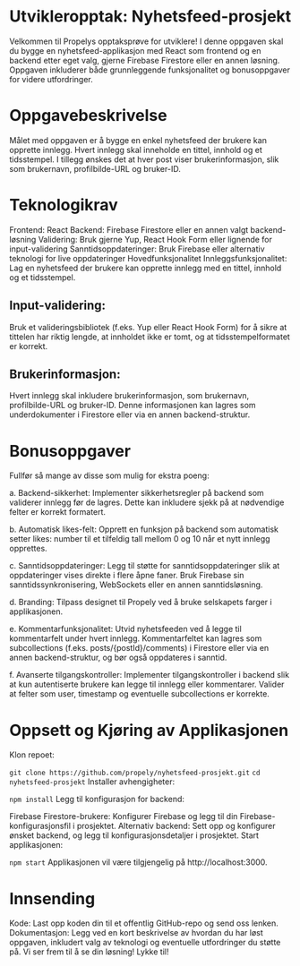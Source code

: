 # Utvikleropptak: Nyhetsfeed-prosjekt
Velkommen til Propelys opptaksprøve for utviklere! I denne oppgaven skal du bygge en nyhetsfeed-applikasjon med React som frontend og en backend etter eget valg, gjerne Firebase Firestore eller en annen løsning. Oppgaven inkluderer både grunnleggende funksjonalitet og bonusoppgaver for videre utfordringer.

# Oppgavebeskrivelse
Målet med oppgaven er å bygge en enkel nyhetsfeed der brukere kan opprette innlegg. Hvert innlegg skal inneholde en tittel, innhold og et tidsstempel. I tillegg ønskes det at hver post viser brukerinformasjon, slik som brukernavn, profilbilde-URL og bruker-ID.

# Teknologikrav
Frontend: React
Backend: Firebase Firestore eller en annen valgt backend-løsning
Validering: Bruk gjerne Yup, React Hook Form eller lignende for input-validering
Sanntidsoppdateringer: Bruk Firebase eller alternativ teknologi for live oppdateringer
Hovedfunksjonalitet
Innleggsfunksjonalitet: Lag en nyhetsfeed der brukere kan opprette innlegg med en tittel, innhold og et tidsstempel.

## Input-validering: 
Bruk et valideringsbibliotek (f.eks. Yup eller React Hook Form) for å sikre at tittelen har riktig lengde, at innholdet ikke er tomt, og at tidsstempelformatet er korrekt.

## Brukerinformasjon: 
Hvert innlegg skal inkludere brukerinformasjon, som brukernavn, profilbilde-URL og bruker-ID. Denne informasjonen kan lagres som underdokumenter i Firestore eller via en annen backend-struktur.

# Bonusoppgaver
Fullfør så mange av disse som mulig for ekstra poeng:

a. Backend-sikkerhet: Implementer sikkerhetsregler på backend som validerer innlegg før de lagres. Dette kan inkludere sjekk på at nødvendige felter er korrekt formatert.

b. Automatisk likes-felt: Opprett en funksjon på backend som automatisk setter likes: number til et tilfeldig tall mellom 0 og 10 når et nytt innlegg opprettes.

c. Sanntidsoppdateringer: Legg til støtte for sanntidsoppdateringer slik at oppdateringer vises direkte i flere åpne faner. Bruk Firebase sin sanntidssynkronisering, WebSockets eller en annen sanntidsløsning.

d. Branding: Tilpass designet til Propely ved å bruke selskapets farger i applikasjonen.

e. Kommentarfunksjonalitet: Utvid nyhetsfeeden ved å legge til kommentarfelt under hvert innlegg. Kommentarfeltet kan lagres som subcollections (f.eks. posts/{postId}/comments) i Firestore eller via en annen backend-struktur, og bør også oppdateres i sanntid.

f. Avanserte tilgangskontroller: Implementer tilgangskontroller i backend slik at kun autentiserte brukere kan legge til innlegg eller kommentarer. Valider at felter som user, timestamp og eventuelle subcollections er korrekte.

# Oppsett og Kjøring av Applikasjonen
Klon repoet:

```git clone https://github.com/propely/nyhetsfeed-prosjekt.git```
```cd nyhetsfeed-prosjekt```
Installer avhengigheter:


```npm install```
Legg til konfigurasjon for backend:

Firebase Firestore-brukere: Konfigurer Firebase og legg til din Firebase-konfigurasjonsfil i prosjektet.
Alternativ backend: Sett opp og konfigurer ønsket backend, og legg til konfigurasjonsdetaljer i prosjektet.
Start applikasjonen:

```npm start```
Applikasjonen vil være tilgjengelig på http://localhost:3000.

# Innsending
Kode: Last opp koden din til et offentlig GitHub-repo og send oss lenken.
Dokumentasjon: Legg ved en kort beskrivelse av hvordan du har løst oppgaven, inkludert valg av teknologi og eventuelle utfordringer du støtte på.
Vi ser frem til å se din løsning! Lykke til!
